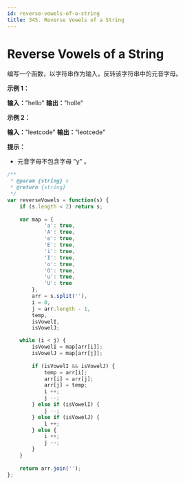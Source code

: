 ```yaml
---
id: reverse-vowels-of-a-string
title: 345. Reverse Vowels of a String
---
```


# Reverse Vowels of a String

编写一个函数，以字符串作为输入，反转该字符串中的元音字母。



**示例 1：**

**输入：**"hello" **输出：**"holle"

**示例 2：**

**输入：**"leetcode" **输出：**"leotcede"



**提示：**

-   元音字母不包含字母 "y" 。



```javascript
/**
 * @param {string} s
 * @return {string}
 */
var reverseVowels = function(s) {
    if (s.length < 2) return s;
    
    var map = {
            'a': true,
            'A': true,
            'e': true,
            'E': true,
            'i': true,
            'I': true,
            'o': true,
            'O': true,
            'u': true,
            'U': true
        },
        arr = s.split(''),
        i = 0,
        j = arr.length - 1,
        temp,
        isVowelI,
        isVowelJ;

	while (i < j) {
        isVowelI = map[arr[i]];
        isVowelJ = map[arr[j]];
        
		if (isVowelI && isVowelJ) {
            temp = arr[i];
            arr[i] = arr[j];
            arr[j] = temp;
			i ++;
			j --;
		} else if (isVowelI) {
			j --;
		} else if (isVowelJ) {
			i ++;
		} else {
			i ++;
			j --;
		}
	}
    
	return arr.join('');
};
```